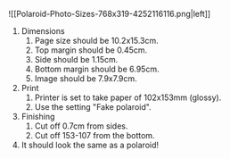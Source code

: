 
![[Polaroid-Photo-Sizes-768x319-4252116116.png|left]]

1. Dimensions
	1. Page size should be 10.2x15.3cm.
	2. Top margin should be 0.45cm.
	3. Side should be 1.15cm.
	4. Bottom margin should be 6.95cm.
	5. Image should be 7.9x7.9cm.
3. Print
	1. Printer is set to take paper of 102x153mm (glossy).
	2. Use the setting "Fake polaroid".
4. Finishing
	1. Cut off 0.7cm from sides.
	2. Cut off 153-107 from the bottom.
5. It should look the same as a polaroid!